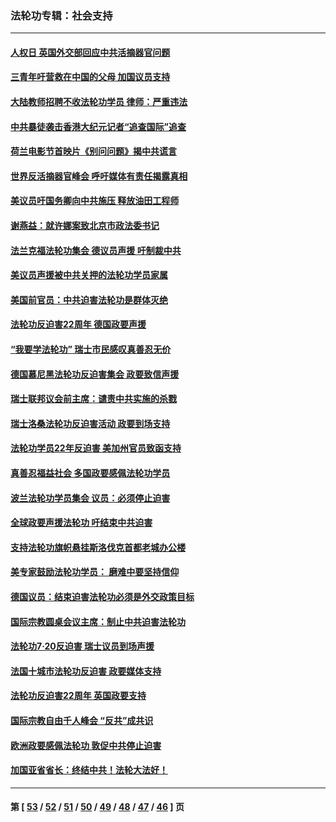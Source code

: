 ### 法轮功专辑：社会支持
---
#### [人权日 英国外交部回应中共活摘器官问题](../../pages/nf4386/n13430243.md?12120430) 
#### [三青年吁营救在中国的父母 加国议员支持](../../pages/nf4386/n13429744.md?12120430) 
#### [大陆教师招聘不收法轮功学员 律师：严重违法](../../pages/nf4386/n13365839.md?12120430) 
#### [中共暴徒袭击香港大纪元记者“追查国际”追查](../../pages/nf4386/n13343404.md?12120430) 
#### [荷兰电影节首映片《别问问题》揭中共谎言](../../pages/nf4386/n13321179.md?12120430) 
#### [世界反活摘器官峰会 呼吁媒体有责任揭露真相](../../pages/nf4386/n13264475.md?12120430) 
#### [美议员吁国务卿向中共施压 释放油田工程师](../../pages/nf4386/n13233845.md?12120430) 
#### [谢燕益：就许娜案致北京市政法委书记](../../pages/nf4386/n13182701.md?12120430) 
#### [法兰克福法轮功集会 德议员声援 吁制裁中共](../../pages/nf4386/n13175975.md?12120430) 
#### [美议员声援被中共关押的法轮功学员家属](../../pages/nf4386/n13158310.md?12120430) 
#### [美国前官员：中共迫害法轮功是群体灭绝](../../pages/nf4386/n13157750.md?12120430) 
#### [法轮功反迫害22周年 德国政要声援](../../pages/nf4386/n13143632.md?12120430) 
#### [“我要学法轮功” 瑞士市民感叹真善忍无价](../../pages/nf4386/n13129633.md?12120430) 
#### [德国慕尼黑法轮功反迫害集会 政要致信声援](../../pages/nf4386/n13129148.md?12120430) 
#### [瑞士联邦议会前主席：谴责中共实施的杀戮](../../pages/nf4386/n13127336.md?12120430) 
#### [瑞士洛桑法轮功反迫害活动 政要到场支持](../../pages/nf4386/n13119398.md?12120430) 
#### [法轮功学员22年反迫害 美加州官员致函支持](../../pages/nf4386/n13118879.md?12120430) 
#### [真善忍福益社会 多国政要感佩法轮功学员](../../pages/nf4386/n13116951.md?12120430) 
#### [波兰法轮功学员集会 议员：必须停止迫害](../../pages/nf4386/n13116685.md?12120430) 
#### [全球政要声援法轮功 吁结束中共迫害](../../pages/nf4386/n13114441.md?12120430) 
#### [支持法轮功旗帜悬挂斯洛伐克首都老城办公楼](../../pages/nf4386/n13112261.md?12120430) 
#### [美专家鼓励法轮功学员： 磨难中要坚持信仰](../../pages/nf4386/n13108359.md?12120430) 
#### [德国议员：结束迫害法轮功必须是外交政策目标](../../pages/nf4386/n13109600.md?12120430) 
#### [国际宗教圆桌会议主席：制止中共迫害法轮功](../../pages/nf4386/n13108177.md?12120430) 
#### [法轮功7·20反迫害 瑞士议员到场声援](../../pages/nf4386/n13107072.md?12120430) 
#### [法国十城市法轮功反迫害 政要媒体支持](../../pages/nf4386/n13104833.md?12120430) 
#### [法轮功反迫害22周年 英国政要支持](../../pages/nf4386/n13091349.md?12120430) 
#### [国际宗教自由千人峰会 “反共”成共识](../../pages/nf4386/n13091403.md?12120430) 
#### [欧洲政要感佩法轮功 敦促中共停止迫害](../../pages/nf4386/n13090743.md?12120430) 
#### [加国亚省省长：终结中共！法轮大法好！](../../pages/nf4386/n13084394.md?12120430) 

---
#### 第 [ [53](./53.md?12120430) / [52](./52.md?12120430) / [51](./51.md?12120430) / [50](./50.md?12120430) / [49](./49.md?12120430) / [48](./48.md?12120430) / [47](./47.md?12120430) / [46](./46.md?12120430) ] 页
